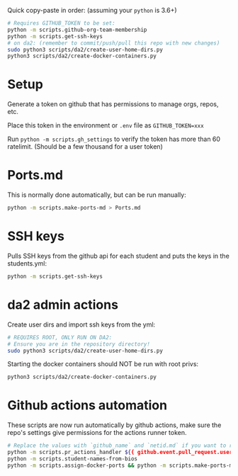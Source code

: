 Quick copy-paste in order: (assuming your `python` is 3.6+)

```bash
# Requires GITHUB_TOKEN to be set:
python -m scripts.github-org-team-membership
python -m scripts.get-ssh-keys
# on da2: (remember to commit/push/pull this repo with new changes)
sudo python3 scripts/da2/create-user-home-dirs.py
python3 scripts/da2/create-docker-containers.py
```

# Setup

Generate a token on github that has permissions to manage orgs, repos, etc.

Place this token in the environment or `.env` file as `GITHUB_TOKEN=xxx`

Run `python -m scripts.gh_settings` to verify the token has more than 60 ratelimit. (Should be a few thousand for a user token)

# Ports.md

This is normally done automatically, but can be run manually:

```bash
python -m scripts.make-ports-md > Ports.md
```

# SSH keys

Pulls SSH keys from the github api for each student and puts the keys in the students.yml:

```bash
python -m scripts.get-ssh-keys
```

# da2 admin actions

Create user dirs and import ssh keys from the yml:

```bash
# REQUIRES ROOT, ONLY RUN ON DA2:
# Ensure you are in the repository directory!
sudo python3 scripts/da2/create-user-home-dirs.py
```

Starting the docker containers should NOT be run with root privs:

```bash
python3 scripts/da2/create-docker-containers.py
```

# Github actions automation

These scripts are now run automatically by github actions, make sure the repo's settings give permissions for the actions runner token.

```bash
# Replace the values with `github_name` and `netid.md` if you want to run this manually:
python -m scripts.pr_actions_handler ${{ github.event.pull_request.user.login }} ${{ steps.changed-files.outputs.netids_all_changed_and_modified_files }}
python -m scripts.student-names-from-bios
python -m scripts.assign-docker-ports && python -m scripts.make-ports-md > Ports.md
```
